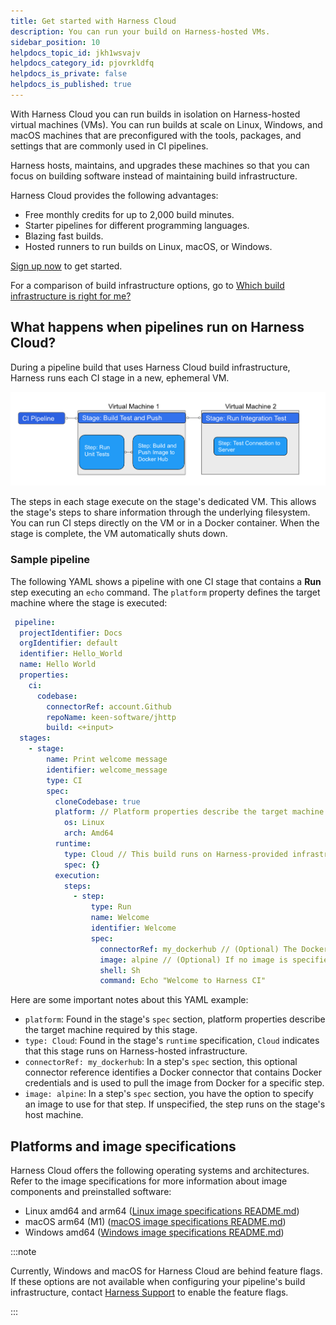 ```yaml
---
title: Get started with Harness Cloud
description: You can run your build on Harness-hosted VMs.
sidebar_position: 10
helpdocs_topic_id: jkh1wsvajv
helpdocs_category_id: pjovrkldfq
helpdocs_is_private: false
helpdocs_is_published: true
---
```


With Harness Cloud you can run builds in isolation on Harness-hosted virtual machines (VMs). You can run builds at scale on Linux, Windows, and macOS machines that are preconfigured with the tools, packages, and settings that are commonly used in CI pipelines.

Harness hosts, maintains, and upgrades these machines so that you can focus on building software instead of maintaining build infrastructure.

Harness Cloud provides the following advantages:

* Free monthly credits for up to 2,000 build minutes.
* Starter pipelines for different programming languages.
* Blazing fast builds.
* Hosted runners to run builds on Linux, macOS, or Windows.

[Sign up now](https://harness.io/products/continuous-integration) to get started.

For a comparison of build infrastructure options, go to [Which build infrastructure is right for me?](../use-ci/set-up-build-infrastructure/which-build-infrastructure-is-right-for-me.md)

## What happens when pipelines run on Harness Cloud?

During a pipeline build that uses Harness Cloud build infrastructure, Harness runs each CI stage in a new, ephemeral VM.

![Example pipeline on Harness Cloud](./static/hosted-builds-on-virtual-machines-quickstart-11.png)

The steps in each stage execute on the stage's dedicated VM. This allows the stage's steps to share information through the underlying filesystem. You can run CI steps directly on the VM or in a Docker container. When the stage is complete, the VM automatically shuts down.

### Sample pipeline

The following YAML shows a pipeline with one CI stage that contains a __Run__ step executing an `echo` command. The `platform` property defines the target machine where the stage is executed:

```yaml
 pipeline:
  projectIdentifier: Docs
  orgIdentifier: default
  identifier: Hello_World
  name: Hello World
  properties:
    ci:
      codebase:
        connectorRef: account.Github
        repoName: keen-software/jhttp
        build: <+input>
  stages:
    - stage:
        name: Print welcome message
        identifier: welcome_message
        type: CI
        spec:
          cloneCodebase: true
          platform: // Platform properties describe the target machine required by this stage.
            os: Linux
            arch: Amd64
          runtime:
            type: Cloud // This build runs on Harness-provided infrastructure.
            spec: {}
          execution:
            steps:
              - step:
                  type: Run
                  name: Welcome
                  identifier: Welcome
                  spec:
                    connectorRef: my_dockerhub // (Optional) The Docker connectors hold your Docker credentials to pull the image from Docker.
                    image: alpine // (Optional) If no image is specified, the step runs on the host machine,
                    shell: Sh
                    command: Echo "Welcome to Harness CI"
```

Here are some important notes about this YAML example:

* `platform`: Found in the stage's `spec` section, platform properties describe the target machine required by this stage.
* `type: Cloud`: Found in the stage's `runtime` specification, `Cloud` indicates that this stage runs on Harness-hosted infrastructure.
* `connectorRef: my_dockerhub`: In a step's `spec` section, this optional connector reference identifies a Docker connector that contains Docker credentials and is used to pull the image from Docker for a specific step.
* `image: alpine`: In a step's `spec` section, you have the option to specify an image to use for that step. If unspecified, the step runs on the stage's host machine.

## Platforms and image specifications

Harness Cloud offers the following operating systems and architectures. Refer to the image specifications for more information about image components and preinstalled software:

* Linux amd64 and arm64 ([Linux image specifications README.md](https://github.com/wings-software/harness-docs/blob/main/harness-cloud/Ubuntu2204-Readme.md))
* macOS arm64 (M1) ([macOS image specifications README.md](https://github.com/wings-software/harness-docs/blob/main/harness-cloud/macos-12-Readme.md))
* Windows amd64 ([Windows image specifications README.md](https://github.com/wings-software/harness-docs/blob/main/harness-cloud/Windows2022-Readme.md))

:::note

Currently, Windows and macOS for Harness Cloud are behind feature flags. If these options are not available when configuring your pipeline's build infrastructure, contact [Harness Support](mailto:support@harness.io) to enable the feature flags.

:::
